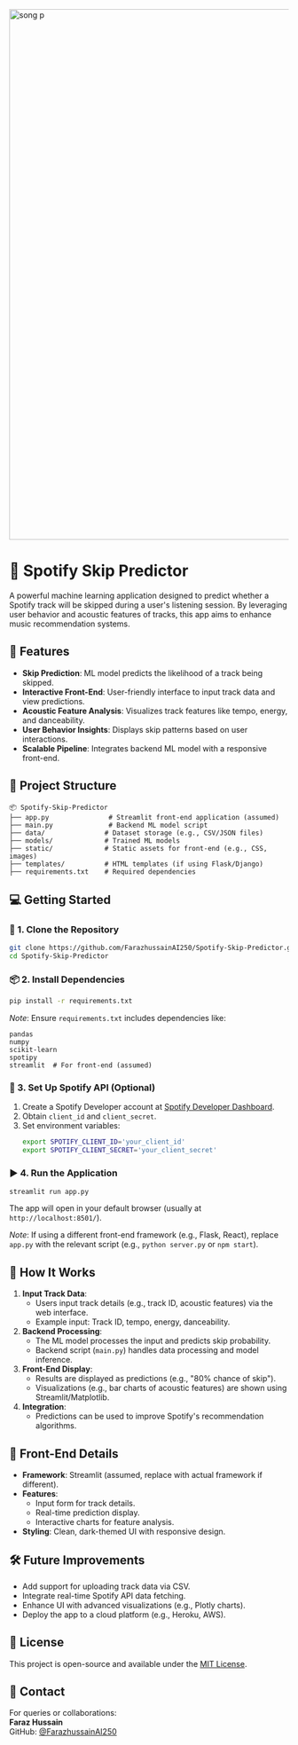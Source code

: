 <img width="1913" height="957" alt="song p" src="https://github.com/user-attachments/assets/6d631e8a-dc61-46ba-ad79-03c842d4a988" />

# 🎵 Spotify Skip Predictor

A powerful machine learning application designed to predict whether a Spotify track will be skipped during a user's listening session. By leveraging user behavior and acoustic features of tracks, this app aims to enhance music recommendation systems.

## 🚀 Features

- **Skip Prediction**: ML model predicts the likelihood of a track being skipped.
- **Interactive Front-End**: User-friendly interface to input track data and view predictions.
- **Acoustic Feature Analysis**: Visualizes track features like tempo, energy, and danceability.
- **User Behavior Insights**: Displays skip patterns based on user interactions.
- **Scalable Pipeline**: Integrates backend ML model with a responsive front-end.

## 📁 Project Structure

```
📦 Spotify-Skip-Predictor
├── app.py               # Streamlit front-end application (assumed)
├── main.py              # Backend ML model script
├── data/               # Dataset storage (e.g., CSV/JSON files)
├── models/             # Trained ML models
├── static/             # Static assets for front-end (e.g., CSS, images)
├── templates/          # HTML templates (if using Flask/Django)
├── requirements.txt    # Required dependencies
```

## 💻 Getting Started

### 🔧 1. Clone the Repository

```bash
git clone https://github.com/FarazhussainAI250/Spotify-Skip-Predictor.git
cd Spotify-Skip-Predictor
```

### 📦 2. Install Dependencies

```bash
pip install -r requirements.txt
```

*Note*: Ensure `requirements.txt` includes dependencies like:
```text
pandas
numpy
scikit-learn
spotipy
streamlit  # For front-end (assumed)
```

### 🔑 3. Set Up Spotify API (Optional)

1. Create a Spotify Developer account at [Spotify Developer Dashboard](https://developer.spotify.com/).
2. Obtain `client_id` and `client_secret`.
3. Set environment variables:
   ```bash
   export SPOTIFY_CLIENT_ID='your_client_id'
   export SPOTIFY_CLIENT_SECRET='your_client_secret'
   ```

### ▶️ 4. Run the Application

```bash
streamlit run app.py
```

The app will open in your default browser (usually at `http://localhost:8501/`).

*Note*: If using a different front-end framework (e.g., Flask, React), replace `app.py` with the relevant script (e.g., `python server.py` or `npm start`).

## 🧮 How It Works

1. **Input Track Data**:
   - Users input track details (e.g., track ID, acoustic features) via the web interface.
   - Example input: Track ID, tempo, energy, danceability.
2. **Backend Processing**:
   - The ML model processes the input and predicts skip probability.
   - Backend script (`main.py`) handles data processing and model inference.
3. **Front-End Display**:
   - Results are displayed as predictions (e.g., "80% chance of skip").
   - Visualizations (e.g., bar charts of acoustic features) are shown using Streamlit/Matplotlib.
4. **Integration**:
   - Predictions can be used to improve Spotify's recommendation algorithms.

## 🎨 Front-End Details

- **Framework**: Streamlit (assumed, replace with actual framework if different).
- **Features**:
  - Input form for track details.
  - Real-time prediction display.
  - Interactive charts for feature analysis.
- **Styling**: Clean, dark-themed UI with responsive design.

## 🛠️ Future Improvements

- Add support for uploading track data via CSV.
- Integrate real-time Spotify API data fetching.
- Enhance UI with advanced visualizations (e.g., Plotly charts).
- Deploy the app to a cloud platform (e.g., Heroku, AWS).

## 🧾 License

This project is open-source and available under the [MIT License](LICENSE).

## 🙋 Contact

For queries or collaborations:  
**Faraz Hussain**  
GitHub: [@FarazhussainAI250](https://github.com/FarazhussainAI250)

